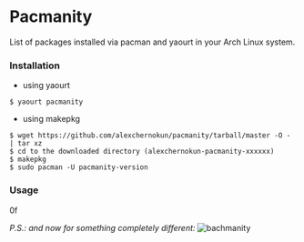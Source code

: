 # Pacmanity
List of packages installed via pacman and yaourt in your Arch Linux system.

### Installation

- using yaourt

```
$ yaourt pacmanity
```

- using makepkg

```
$ wget https://github.com/alexchernokun/pacmanity/tarball/master -O - | tar xz
$ cd to the downloaded directory (alexchernokun-pacmanity-xxxxxx)
$ makepkg
$ sudo pacman -U pacmanity-version
```

### Usage
0f





*P.S.: and now for something completely different:*
![bachmanity](https://pbs.twimg.com/media/Cjegi2dVAAEOU2n.jpg)
